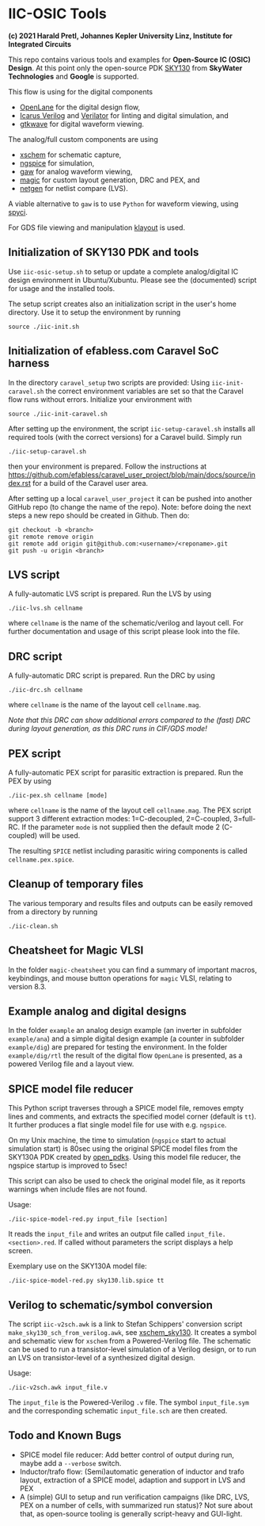 # IIC-OSIC Tools

**(c) 2021 Harald Pretl, Johannes Kepler University Linz, Institute for Integrated Circuits**

This repo contains various tools and examples for **Open-Source IC (OSIC) Design**. At this point only the open-source PDK [SKY130](https://github.com/google/skywater-pdk) from **SkyWater Technologies** and **Google** is supported.

This flow is using for the digital components
* [OpenLane](https://github.com/The-OpenROAD-Project/OpenLane) for the digital design flow,
* [Icarus Verilog](http://iverilog.icarus.com) and [Verilator](https://www.veripool.org/verilator/) for linting and digital simulation, and
* [gtkwave](http://gtkwave.sourceforge.net) for digital waveform viewing.

The analog/full custom components are using
* [xschem](https://github.com/StefanSchippers/xschem) for schematic capture,
* [ngspice](http://ngspice.sourceforge.net) for simulation,
* [gaw](https://github.com/StefanSchippers/xschem-gaw) for analog waveform viewing,
* [magic](https://github.com/RTimothyEdwards/magic) for custom layout generation, DRC and PEX, and
* [netgen](https://github.com/RTimothyEdwards/netgen) for netlist compare (LVS).

A viable alternative to `gaw` is to use `Python` for waveform viewing, using [spyci](https://github.com/gmagno/spyci).

For GDS file viewing and manipulation [klayout](https://www.klayout.de) is used.

## Initialization of SKY130 PDK and tools

Use `iic-osic-setup.sh` to setup or update a complete analog/digital IC design environment in Ubuntu/Xubuntu. Please see the (documented) script for usage and the installed tools.

The setup script creates also an initialization script in the user's home directory. Use it to setup the environment by running

```shell
source ./iic-init.sh
```

## Initialization of efabless.com Caravel SoC harness

In the directory `caravel_setup` two scripts are provided: Using `iic-init-caravel.sh` the correct environment variables are set so that the Caravel flow runs without errors. Initialize your environment with

```shell
source ./iic-init-caravel.sh
```

After setting up the environment, the script `iic-setup-caravel.sh` installs all required tools (with the correct versions) for a Caravel build. Simply run

```shell
./iic-setup-caravel.sh
```

then your environment is prepared. Follow the instructions at https://github.com/efabless/caravel_user_project/blob/main/docs/source/index.rst for a build of the Caravel user area.

After setting up a local `caravel_user_project` it can be pushed into another GitHub repo (to change the name of the repo). Note: before doing the next steps a new repo should be created in Github. Then do:

```shell
git checkout -b <branch>
git remote remove origin
git remote add origin git@github.com:<username>/<reponame>.git
git push -u origin <branch>
```

## LVS script

A fully-automatic LVS script is prepared. Run the LVS by using 

```shell
./iic-lvs.sh cellname
```

where `cellname` is the name of the schematic/verilog and layout cell. For further documentation and usage of this script please look into the file.

## DRC script

A fully-automatic DRC script is prepared. Run the DRC by using 

```shell
./iic-drc.sh cellname
```

where `cellname` is the name of the layout cell `cellname.mag`. 

_Note that this DRC can show additional errors compared to the (fast) DRC during layout generation, as this DRC runs in CIF/GDS mode!_

## PEX script

A fully-automatic PEX script for parasitic extraction is prepared. Run the PEX by using 

```shell
./iic-pex.sh cellname [mode]
```

where `cellname` is the name of the layout cell `cellname.mag`. The PEX script support 3 different extraction modes: 1=C-decoupled, 2=C-coupled, 3=full-RC. If the parameter `mode` is not supplied then the default mode 2 (C-coupled) will be used.

The resulting `SPICE` netlist including parasitic wiring components is called `cellname.pex.spice`.

## Cleanup of temporary files

The various temporary and results files and outputs can be easily removed from a directory by running

```shell
./iic-clean.sh
```

## Cheatsheet for Magic VLSI

In the folder `magic-cheatsheet` you can find a summary of important macros, keybindings, and mouse button operations for `magic` VLSI, relating to version 8.3.

## Example analog and digital designs

In the folder `example` an analog design example (an inverter in subfolder `example/ana`) and a simple digital design example (a counter in subfolder `example/dig`) are prepared for testing the environment. In the folder `example/dig/rtl` the result of the digital flow `OpenLane` is presented, as a powered Verilog file and a layout view.

## SPICE model file reducer

This Python script traverses through a SPICE model file, removes empty lines and comments, and extracts the
specified model corner (default is `tt`). It further produces a flat single model file for use with e.g. `ngspice`.

On my Unix machine, the time to simulation (`ngspice` start to actual simulation start) is 80sec using the
original SPICE model files from the SKY130A PDK created by [open_pdks](https://github.com/RTimothyEdwards/open_pdks).
Using this model file reducer, the ngspice startup is improved to 5sec!

This script can also be used to check the original model file, as it reports warnings when include files
are not found.

Usage:
```shell
./iic-spice-model-red.py input_file [section]
```

It reads the `input_file` and writes an output file called `input_file.<section>.red`. If called without parameters
the script displays a help screen.

Exemplary use on the SKY130A model file:
```shell
./iic-spice-model-red.py sky130.lib.spice tt
```

## Verilog to schematic/symbol conversion

The script `iic-v2sch.awk` is a link to Stefan Schippers' conversion script `make_sky130_sch_from_verilog.awk`, see [xschem_sky130](https://github.com/StefanSchippers/xschem_sky130). It creates a symbol and schematic view for `xschem` from a Powered-Verilog file. The schematic can be used to run a transistor-level simulation of a Verilog design, or to run an LVS on transistor-level of a synthesized digital design.

Usage:
```shell
./iic-v2sch.awk input_file.v
```

The `input_file` is the Powered-Verilog `.v` file. The symbol `input_file.sym` and the corresponding schematic `input_file.sch` are then created.

## Todo and Known Bugs

* SPICE model file reducer: Add better control of output during run, maybe add a `--verbose` switch.
* Inductor/trafo flow: (Semi)automatic generation of inductor and trafo layout, extraction of a SPICE model, adaption and support in LVS and PEX
* A (simple) GUI to setup and run verification campaigns (like DRC, LVS, PEX on a number of cells, with summarized run status)? Not sure about that, as open-source tooling is generally script-heavy and GUI-light.
